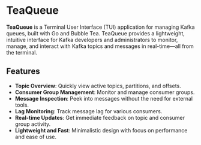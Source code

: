 # TeaQueue

**TeaQueue** is a Terminal User Interface (TUI) application for managing Kafka queues, built with Go and Bubble Tea. TeaQueue provides a lightweight, intuitive interface for Kafka developers and administrators to monitor, manage, and interact with Kafka topics and messages in real-time—all from the terminal.

## Features

- **Topic Overview**: Quickly view active topics, partitions, and offsets.
- **Consumer Group Management**: Monitor and manage consumer groups.
- **Message Inspection**: Peek into messages without the need for external tools.
- **Lag Monitoring**: Track message lag for various consumers.
- **Real-time Updates**: Get immediate feedback on topic and consumer group activity.
- **Lightweight and Fast**: Minimalistic design with focus on performance and ease of use.
